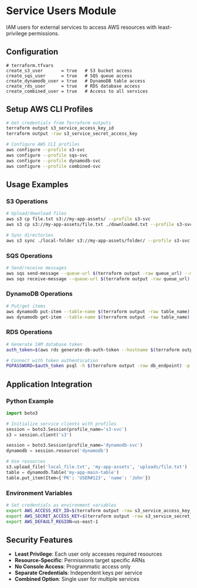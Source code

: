 # Service Users Module

IAM users for external services to access AWS resources with least-privilege permissions.

## Configuration

```hcl
# terraform.tfvars
create_s3_user       = true   # S3 bucket access
create_sqs_user      = true   # SQS queue access
create_dynamodb_user = true   # DynamoDB table access
create_rds_user      = true   # RDS database access
create_combined_user = true   # Access to all services
```

## Setup AWS CLI Profiles

```bash
# Get credentials from Terraform outputs
terraform output s3_service_access_key_id
terraform output -raw s3_service_secret_access_key

# Configure AWS CLI profiles
aws configure --profile s3-svc
aws configure --profile sqs-svc
aws configure --profile dynamodb-svc
aws configure --profile combined-svc
```

## Usage Examples

### S3 Operations
```bash
# Upload/download files
aws s3 cp file.txt s3://my-app-assets/ --profile s3-svc
aws s3 cp s3://my-app-assets/file.txt ./downloaded.txt --profile s3-svc

# Sync directories
aws s3 sync ./local-folder s3://my-app-assets/folder/ --profile s3-svc
```

### SQS Operations
```bash
# Send/receive messages
aws sqs send-message --queue-url $(terraform output -raw queue_url) --message-body '{"data":"test"}' --profile sqs-svc
aws sqs receive-message --queue-url $(terraform output -raw queue_url) --profile sqs-svc
```

### DynamoDB Operations
```bash
# Put/get items
aws dynamodb put-item --table-name $(terraform output -raw table_name) --item '{"PK":{"S":"USER#123"},"name":{"S":"John"}}' --profile dynamodb-svc
aws dynamodb get-item --table-name $(terraform output -raw table_name) --key '{"PK":{"S":"USER#123"}}' --profile dynamodb-svc
```

### RDS Operations
```bash
# Generate IAM database token
auth_token=$(aws rds generate-db-auth-token --hostname $(terraform output -raw db_endpoint) --port 5432 --username postgres --profile rds-svc)

# Connect with token authentication
PGPASSWORD=$auth_token psql -h $(terraform output -raw db_endpoint) -p 5432 -U postgres -d postgres
```

## Application Integration

### Python Example
```python
import boto3

# Initialize service clients with profiles
session = boto3.Session(profile_name='s3-svc')
s3 = session.client('s3')

session = boto3.Session(profile_name='dynamodb-svc')
dynamodb = session.resource('dynamodb')

# Use resources
s3.upload_file('local_file.txt', 'my-app-assets', 'uploads/file.txt')
table = dynamodb.Table('my-app-main-table')
table.put_item(Item={'PK': 'USER#123', 'name': 'John'})
```

### Environment Variables
```bash
# Set credentials as environment variables
export AWS_ACCESS_KEY_ID=$(terraform output -raw s3_service_access_key_id)
export AWS_SECRET_ACCESS_KEY=$(terraform output -raw s3_service_secret_access_key)
export AWS_DEFAULT_REGION=us-east-1
```

## Security Features

- **Least Privilege**: Each user only accesses required resources
- **Resource-Specific**: Permissions target specific ARNs
- **No Console Access**: Programmatic access only
- **Separate Credentials**: Independent keys per service
- **Combined Option**: Single user for multiple services 